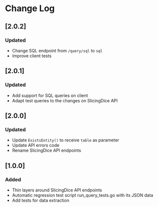 # Change Log

## [2.0.2]
### Updated
- Change SQL endpoint from `/query/sql` to `sql`
- Improve client tests

## [2.0.1]
### Updated
- Add support  for SQL queries on client
- Adapt test queries to the changes on SlicingDice API

## [2.0.0]
### Updated
- Update `ExistsEntity()` to receive `table` as parameter
- Update API errors code
- Rename SlicingDice API endpoints

## [1.0.0]
### Added
- Thin layers around SlicingDice API endpoints
- Automatic regression test script run_query_tests.go with its JSON data
- Add tests for data extraction
